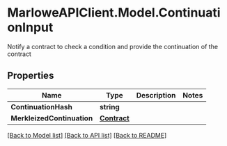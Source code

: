 # MarloweAPIClient.Model.ContinuationInput
Notify a contract to check a condition and provide the continuation of the contract

## Properties

Name | Type | Description | Notes
------------ | ------------- | ------------- | -------------
**ContinuationHash** | **string** |  | 
**MerkleizedContinuation** | [**Contract**](Contract.md) |  | 

[[Back to Model list]](../README.md#documentation-for-models) [[Back to API list]](../README.md#documentation-for-api-endpoints) [[Back to README]](../README.md)

